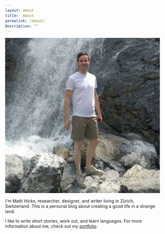 ```yaml
---
layout: about
title: 	About
permalink: /about/
Description: ""
---
```



<div class="pictureAbout">
	<img src="/assets/images/aboutPic.jpg">
	</div>

<div class="infoAbout">
		<p>I'm Matti Hicks, researcher, designer, and writer living in Zürich, Switzerland. This is a personal blog about creating a good life in a strange land. </p>
		<p>I like to write short stories, work out, and learn languages. For more information about me, check out my <a href="https://www.mattihicks.com">portfolio</a>.</p>
</div>

<div class="clearBoth"></div>